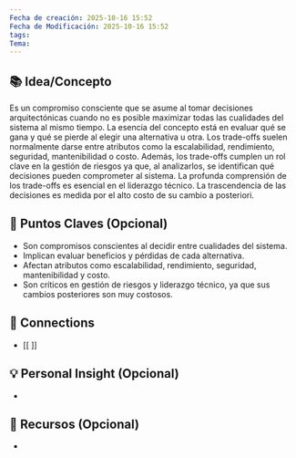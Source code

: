 ```yaml
---
Fecha de creación: 2025-10-16 15:52
Fecha de Modificación: 2025-10-16 15:52
tags: 
Tema:
---
```



## 📚 Idea/Concepto 

Es un compromiso consciente que se asume al tomar decisiones arquitectónicas cuando no es posible maximizar todas las cualidades del sistema al mismo tiempo. La esencia del concepto está en evaluar qué se gana y qué se pierde al elegir una alternativa u otra. Los trade-offs suelen normalmente darse entre atributos como la escalabilidad, rendimiento, seguridad, mantenibilidad o costo. Además, los trade-offs cumplen un rol clave en la gestión de riesgos ya que, al analizarlos, se identifican qué decisiones pueden comprometer al sistema. La profunda comprensión de los trade-offs es esencial en el liderazgo técnico. La trascendencia de las decisiones es medida por el alto costo de su cambio a posteriori.
## 📌 Puntos Claves (Opcional)
- Son compromisos conscientes al decidir entre cualidades del sistema.
- Implican evaluar beneficios y pérdidas de cada alternativa.
- Afectan atributos como escalabilidad, rendimiento, seguridad, mantenibilidad y costo.
- Son críticos en gestión de riesgos y liderazgo técnico, ya que sus cambios posteriores son muy costosos.

## 🔗 Connections
- [[ ]]

## 💡 Personal Insight (Opcional)
- 
## 🧾 Recursos (Opcional)
- 